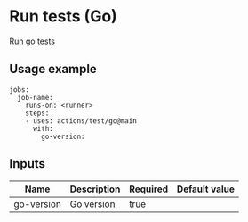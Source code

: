 # Run tests (Go)

Run go tests

## Usage example

```
jobs:
  job-name:
    runs-on: <runner>
    steps:
    - uses: actions/test/go@main
      with:
        go-version: 

```

## Inputs

|Name|Description|Required|Default value|
|---|---|---|---|
|go-version|Go version|true||

